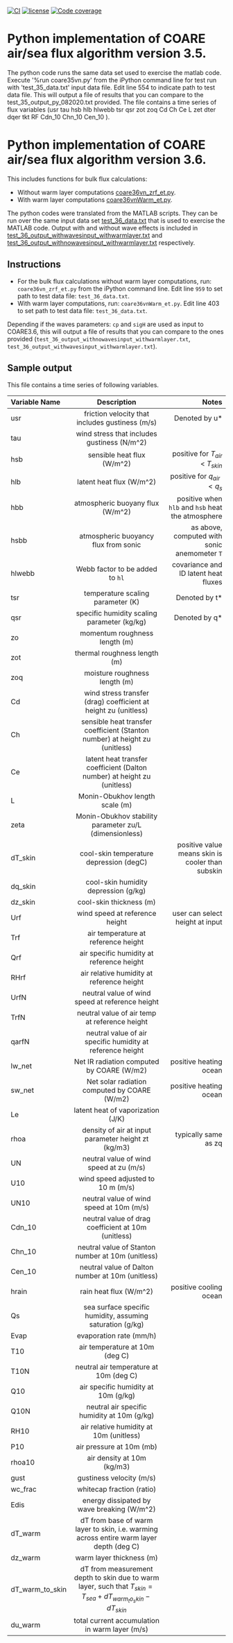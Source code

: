 [![CI](https://github.com/andrew-s28/COARE-algorithm/workflows/tests/badge.svg?branch=main)](https://github.com/andrew-s28/COARE-algorithm/actions)
[![license](http://img.shields.io/badge/license-MIT-blue.svg?style=flat)](ttps://github.com/andrew-s28/COARE-algorithm/blob/master/LICENSE.txt)
[![Code coverage](https://codecov.io/gh/andrew-s28/COARE-algorithm/branch/master/graph/badge.svg)](https://app.codecov.io/gh/andrew-s28/COARE-algorithm)

# Python implementation of COARE air/sea flux algorithm version 3.5.

The python code runs the same data set used to exercise the matlab code. Execute '%run coare35vn.py' from the iPython command line for test run with 'test_35_data.txt' input data file. Edit line 554 to indicate path to test data file. This will output a file of results that you can compare to the test_35_output_py_082020.txt provided.  The file contains a time series of flux variables (usr	tau	hsb	hlb	hlwebb	tsr	qsr	zot	zoq	Cd	Ch	Ce	L	zet	dter	dqer	tkt	RF	Cdn_10	Chn_10	Cen_10 ).

# Python implementation of COARE air/sea flux algorithm version 3.6.

This includes functions for bulk flux calculations:
- Without warm layer computations [coare36vn\_zrf\_et.py](https://github.com/noaa-psd/COARE-algorithm/blob/feature/sanAkel/decorated_doc/Python/COARE3.6/coare36vn_zrf_et.py).
- With warm layer computations [coare36vnWarm\_et.py](https://github.com/noaa-psd/COARE-algorithm/blob/feature/sanAkel/decorated_doc/Python/COARE3.6/coare36vnWarm_et.py).

The python codes were translated from the MATLAB scripts. They can be run over the same input data set [test\_36\_data.txt](https://github.com/noaa-psd/COARE-algorithm/blob/feature/sanAkel/decorated_doc/Python/COARE3.6/test_36_data.txt) that is used to exercise the MATLAB code. Output with and without wave effects is included in [test\_36\_output\_withwavesinput\_withwarmlayer.txt](https://github.com/noaa-psd/COARE-algorithm/blob/feature/sanAkel/decorated_doc/Python/COARE3.6/test_36_output_withwavesinput_withwarmlayer.txt) and [test\_36\_output\_withnowavesinput\_withwarmlayer.txt](https://github.com/noaa-psd/COARE-algorithm/blob/feature/sanAkel/decorated_doc/Python/COARE3.6/test_36_output_withnowavesinput_withwarmlayer.txt) respectively.

## Instructions
- For the bulk flux calculations without warm layer computations, run: `coare36vn_zrf_et.py` from the iPython command line. Edit line `959` to set path to test data file: `test_36_data.txt`. 
- With warm layer computations, run: `coare36vnWarm_et.py`. Edit line 403 to set path to test data file: `test_36_data.txt`. 

Depending if the waves parameters: `cp` and `sigH` are used as input to COARE3.6, this will output a file of results that you can compare to the ones provided (`test_36_output_withnowavesinput_withwarmlayer.txt`, `test_36_output_withwavesinput_withwarmlayer.txt`).  

## Sample output
This file contains a time series of following variables.


| Variable Name | Description | Notes |
| :------------ | :---------: | ----: |
| usr           | friction velocity that includes gustiness (m/s) | Denoted by u* |
| tau           | wind stress that includes gustiness (N/m^2)| |
| hsb           | sensible heat flux (W/m^2) | positive for $T_{air}$ < $T_{skin}$ |
| hlb           | latent heat flux (W/m^2) | positive for $q_{air} < q_s$
| hbb           | atmospheric buoyany flux (W/m^2) | positive when `hlb` and `hsb` heat the atmosphere |
| hsbb          | atmospheric buoyancy flux from sonic | as above, computed with sonic anemometer `T` |
| hlwebb        | Webb factor to be added to `hl` | covariance and ID latent heat fluxes |
| tsr           | temperature scaling parameter (K) | Denoted by t* |             
| qsr           | specific humidity scaling parameter (kg/kg) | Denoted by q* |
| zo | momentum roughness length (m)| |
| zot | thermal roughness length (m)| |
| zoq | moisture roughness length (m)| |
| Cd | wind stress transfer (drag) coefficient at height zu (unitless)| |
| Ch |sensible heat transfer coefficient (Stanton number) at height zu (unitless)| |
| Ce | latent heat transfer coefficient (Dalton number) at height zu (unitless)| |
| L | Monin-Obukhov length scale (m)
| zeta | Monin-Obukhov stability parameter zu/L (dimensionless)| |
| dT_skin | cool-skin temperature depression (degC)| positive value means skin is cooler than subskin|
| dq_skin | cool-skin humidity depression (g/kg)| |
| dz_skin | cool-skin thickness (m)| |
| Urf | wind speed at reference height |user can select height at input |
| Trf | air temperature at reference height| |
| Qrf |air specific humidity at reference height| |
| RHrf | air relative humidity at reference height| |
| UrfN | neutral value of wind speed at reference height| |
| TrfN | neutral value of air temp at reference height | |
| qarfN | neutral value of air specific humidity at reference height | |
| lw_net | Net IR radiation computed by COARE (W/m2) | positive heating ocean |
| sw_net | Net solar radiation computed by COARE (W/m2) | positive heating ocean | 
| Le | latent heat of vaporization (J/K)| |
| rhoa | density of air at input parameter height zt (kg/m3)|typically same as zq |
| UN | neutral value of wind speed at zu (m/s)| |
| U10 | wind speed adjusted to 10 m (m/s)| |
| UN10 | neutral value of wind speed at 10m (m/s)| |
| Cdn_10 | neutral value of drag coefficient at 10m (unitless)| |
| Chn_10 | neutral value of Stanton number at 10m (unitless)| |
| Cen_10 | neutral value of Dalton number at 10m (unitless)| |
| hrain | rain heat flux (W/m^2) | positive cooling ocean |
| Qs | sea surface specific humidity, assuming saturation (g/kg)| |
| Evap | evaporation rate (mm/h)| |
| T10 | air temperature at 10m (deg C)| |
| T10N | neutral air temperature at 10m (deg C) | |
| Q10 | air specific humidity at 10m (g/kg) | |
| Q10N | neutral air specific humidity at 10m (g/kg) | |
| RH10 | air relative humidity at 10m (unitless) | |
| P10 | air pressure at 10m (mb) | |
| rhoa10 | air density at 10m (kg/m3) | |
| gust | gustiness velocity (m/s) | |
| wc_frac | whitecap fraction (ratio) | |
| Edis | energy dissipated by wave breaking (W/m^2) | |
| dT_warm | dT from base of warm layer to skin, i.e. warming across entire warm layer depth (deg C) | |
| dz_warm | warm layer thickness (m) | |
| dT\_warm\_to\_skin | dT from measurement depth to skin due to warm layer, such that $T_{skin} = T_{sea} + dT_{warm_to_skin} - dT_{skin}$ | |
| du_warm | total current accumulation in warm layer (m/s) | |
